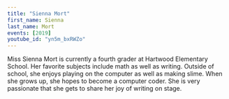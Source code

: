 ```yaml
---
title: "Sienna Mort"
first_name: Sienna
last_name: Mort
events: [2019]
youtube_id: "yn5m_bxRWZo"
---
```


Miss Sienna Mort is currently a fourth grader at Hartwood Elementary School. Her favorite subjects include math as well as writing. Outside of school, she enjoys playing on the computer as well as making slime. When she grows up, she hopes to become a computer coder. She is very passionate that she gets to share her joy of writing on stage.
